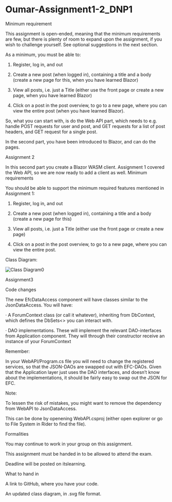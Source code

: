 # Oumar-Assignment1-2_DNP1


Minimum requirement

This assignment is open-ended, meaning that the minimum requirements are few, but there is plenty of room to expand upon the assignment, if you wish to challenge yourself. See optional suggestions in the next section.

As a minimum, you must be able to:

1. Register, log in, and out

2. Create a new post (when logged in), containing a title and a body (create a new page for this, when you have learned Blazor)

3. View all posts, i.e. just a Title (either use the front page or create a new page, when you have learned Blazor)

4. Click on a post in the post overview, to go to a new page, where you can view the entire post (when you have learned Blazor).

So, what you can start with, is do the Web API part, which needs to e.g. handle POST requests for user and post, and GET requests for a list of post headers, and GET request for a single post.

In the second part, you have been introduced to Blazor, and can do the pages.

Assignment 2

In this second part you create a Blazor WASM client. Assignment 1 covered the Web API, so we are now ready to add a client as well.
Minimum requirements

You should be able to support the minimum required features mentioned in Assignment 1:

1. Register, log in, and out

2. Create a new post (when logged in), containing a title and a body (create a new page for this)

3. View all posts, i.e. just a Title (either use the front page or create a new page)

4. Click on a post in the post overview, to go to a new page, where you can view the entire post.

Class Diagram:

![Class Diagram0](https://github.com/oumar969/Assignment1-2_DNP1/assets/114076085/f0f358ac-070e-4931-9837-063a7a8ff68f)

Assignment3

Code changes

The new EfcDataAccess component will have classes similar to the JsonDataAccess. You will have:

· A ForumContext class (or call it whatever), inheriting from DbContext, which defines the DbSets<> you can interact with.

· DAO implementations. These will implement the relevant DAO-interfaces from Application component. They will through their constructor receive an instance of your ForumContext

Remember:

In your WebAPI/Program.cs file you will need to change the registered services, so that the JSON-DAOs are swapped out with EFC-DAOs. Given that the Application layer just uses the DAO interfaces, and doesn’t know about the implementations, it should be fairly easy to swap out the JSON for EFC.

Note:

To lessen the risk of mistakes, you might want to remove the dependency from WebAPI to JsonDataAccess.

This can be done by openening WebAPI.csproj (either open explorer or go to File System in Rider to find the file).

Formalities

You may continue to work in your group on this assignment.

This assignment must be handed in to be allowed to attend the exam.

Deadline will be posted on itslearning.

What to hand in

A link to GitHub, where you have your code.

An updated class diagram, in .svg file format.
